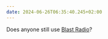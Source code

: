```yaml
---
date: 2024-06-26T06:35:40.245+02:00
---
```


Does anyone still use [Blast Radio](https://blastradio.com/)?
